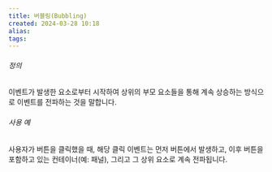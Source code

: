 ```yaml
---
title: 버블링(Bubbling)
created: 2024-03-28 10:18
alias:
tags:
---
```

###### 정의
이벤트가 발생한 요소로부터 시작하여 상위의 부모 요소들을 통해 계속 상승하는 방식으로 이벤트를 전파하는 것을 말합니다.
###### 사용 예 
사용자가 버튼을 클릭했을 때, 
해당 클릭 이벤트는 먼저 버튼에서 발생하고, 
이후 버튼을 포함하고 있는 컨테이너(예: 패널), 그리고 그 상위 요소로 계속 전파됩니다.
